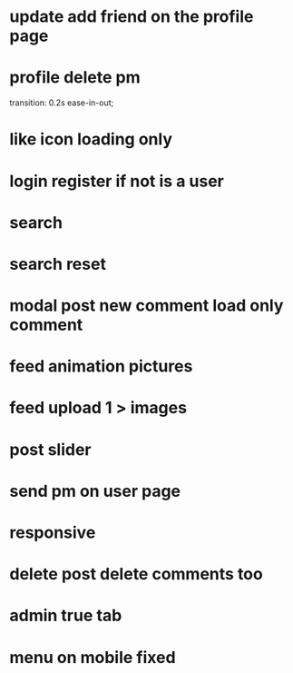 <!-- # profile friend list \_id of undefined -->

<!-- # banned users -->

<!-- # remove dispatch edit post -->

<!-- # profile posts masonry -->

<!-- # theme -->

<!-- # profile tabs -->

<!-- # profile delete friend ..s -->

<!-- # profile button add/remove -->

# update add friend on the profile page

# profile delete pm

<!-- # logo clickable -->

<!-- # update image on upload -->

<!-- # all update icons -->

<!-- # icons animation -->

transition: 0.2s ease-in-out;

# like icon loading only

<!-- # logout show posts -->

<!-- # load more -->

<!-- # login/register menu -->

# login register if not is a user

# search

# search reset

# modal post new comment load only comment

<!-- # modal close button -->

# feed animation pictures

# feed upload 1 > images

# post slider

<!-- # css semantic -->

# send pm on user page

# responsive

# delete post delete comments too

# admin true tab

# menu on mobile fixed

<!-- # reset state user on logout -->

<!-- # fix edit post -->
